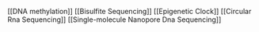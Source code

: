[[DNA methylation]]
[[Bisulfite Sequencing]]
[[Epigenetic Clock]]
[[Circular Rna Sequencing]]
[[Single-molecule Nanopore Dna Sequencing]]
